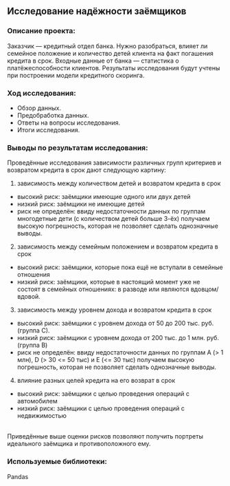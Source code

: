 ## Исследование надёжности заёмщиков

### Описание проекта:
Заказчик — кредитный отдел банка. Нужно разобраться, влияет ли семейное положение и количество детей клиента на факт погашения кредита в срок.
Входные данные от банка — статистика о платёжеспособности клиентов.
Результаты исследования будут учтены при построении модели кредитного скоринга.

### Ход исследования:
- Обзор данных.
- Предобработка данных.
- Ответы на вопросы исследования. 
- Итоги исследования.

### Выводы по результатам исследования:
Проведённые исследования зависимости различных групп критериев и возвратом кредита в срок дают следующую картину:
1. зависимость между количеством детей и возвратом кредита в срок
- высокий риск: заёмщики имеющие одного или двух детей
- низкий риск: заёмщики не имеющие детей
- риск не определён: ввиду недостаточности данных по группам многодетные дети (с количеством детей больше 3-ёх) получаем высокую погрешность, которая не позволяет сделать однозначные выводы.

2. зависимость между семейным положением и возвратом кредита в срок
- высокий риск: заёмщики, которые пока ещё не вступали в семейные отношения
- низкий риск: заёмщики, которые в настоящий момент уже не состоят в семейных отношениях: в разводе или являются вдовцом/вдовой.

3. зависимость между уровнем дохода и возвратом кредита в срок
- высокий риск: заёмщики с уровнем дохода от 50 до 200 тыс. руб. (группа С).
- низкий риск: заёмщики с уровнем дохода от 200 тыс. до 1 млн. руб. (группа B)
- риск не определён: ввиду недостаточности данных по группам A (> 1 млн), D (> 30 <= 50 тыс) и E (<= 30 тыс) получаем высокую погрешность, которая не позволяет сделать однозначные выводы.

4. влияние разных целей кредита на его возврат в срок
- высокий риск: заёмщики с целью проведения операций с автомобилем
- низкий риск: заёмщики с целью проведения операций с недвижимостью

<br>Приведённые выше оценки рисков позволяют получить портреты идеального заёмщика и противоположного ему.

### Используемые библиотеки:
Pandas

